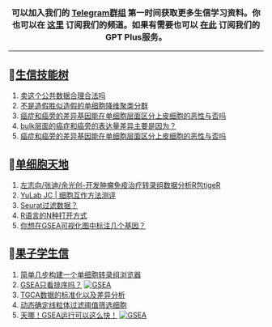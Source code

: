 
<h3 align="center">
  可以加入我们的 <a href="https://t.me/BioInfoTalk">Telegram群组</a> 第一时间获取更多生信学习资料。你也可以在 <a href="https://bioinforss-channel.vercel.app/">这里</a> 订阅我们的频道。如果有需要也可以 <a href="https://kyplus.092420.xyz/">在此</a> 订阅我们的GPT Plus服务。
</h3>

------------------

## 📝[生信技能树](https://github.com/ixxmu/mp_duty/issues?q=label%3A%E7%94%9F%E4%BF%A1%E6%8A%80%E8%83%BD%E6%A0%91+is%3Aclosed)
<!-- 1issueTable -->

1. [卖这个公共数据合理合法吗](https://github.com/ixxmu/mp_duty/issues/5706) 
2. [不是造假胜似造假的单细胞降维聚类分群](https://github.com/ixxmu/mp_duty/issues/5664) 
3. [癌症和癌旁的差异基因能在单细胞层面区分上皮细胞的恶性与否吗](https://github.com/ixxmu/mp_duty/issues/5620) 
4. [bulk层面的癌症和癌旁的表达量差异主要是因为？](https://github.com/ixxmu/mp_duty/issues/5619) 
5. [癌症和癌旁的差异基因能在单细胞层面区分上皮细胞的恶性与否吗](https://github.com/ixxmu/mp_duty/issues/5615) 
<!-- 1issueTable -->
## 📝[单细胞天地](https://github.com/ixxmu/mp_duty/issues?q=label%3A%E5%8D%95%E7%BB%86%E8%83%9E%E5%A4%A9%E5%9C%B0+is%3Aclosed)
<!-- 2issueTable -->

1. [左志向/张迪/余光创-开发肿瘤免疫治疗转录组数据分析R包tigeR](https://github.com/ixxmu/mp_duty/issues/5600) 
2. [YuLab JC | 细胞互作方法测评](https://github.com/ixxmu/mp_duty/issues/5383) 
3. [Seurat过滤数据？](https://github.com/ixxmu/mp_duty/issues/5376) 
4. [R语言的N种打开方式](https://github.com/ixxmu/mp_duty/issues/5300) 
5. [你想在GSEA可视化图中标注几个基因？](https://github.com/ixxmu/mp_duty/issues/5242) 
<!-- 2issueTable -->

## 📝[果子学生信](https://github.com/ixxmu/mp_duty/issues?q=label%3A%E6%9E%9C%E5%AD%90%E5%AD%A6%E7%94%9F%E4%BF%A1+is%3Aclosed)
<!-- 3issueTable -->

1. [简单几步构建一个单细胞转录组浏览器](https://github.com/ixxmu/mp_duty/issues/5103) 
2. [GSEA只看排序吗？](https://github.com/ixxmu/mp_duty/issues/4920) [![GSEA](https://img.shields.io/github/labels/ixxmu/mp_duty/GSEA)](https://github.com/ixxmu/mp_duty/labels/GSEA)
3. [TGCA数据的标准化以及差异分析](https://github.com/ixxmu/mp_duty/issues/4829) 
4. [动态确定线粒体过滤阈值筛选细胞](https://github.com/ixxmu/mp_duty/issues/4754) 
5. [天哪！GSEA运行可以这么快！](https://github.com/ixxmu/mp_duty/issues/4602) [![GSEA](https://img.shields.io/github/labels/ixxmu/mp_duty/GSEA)](https://github.com/ixxmu/mp_duty/labels/GSEA)
<!-- 3issueTable -->
